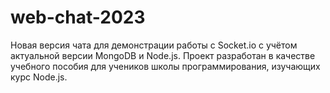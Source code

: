 # web-chat-2023
Новая версия чата для демонстрации работы с Socket.io с учётом актуальной версии MongoDB и Node.js.
Проект разработан в качестве учебного пособия для учеников школы программирования, изучающих курс Node.js.
